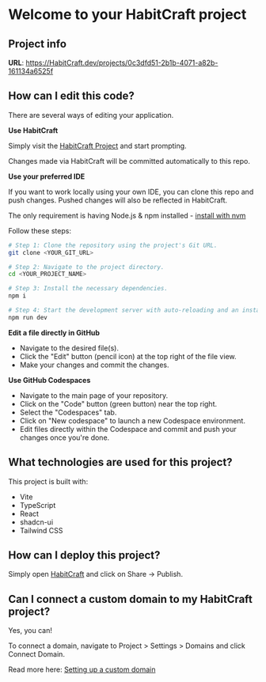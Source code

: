 # Welcome to your HabitCraft project

## Project info

**URL**: https://HabitCraft.dev/projects/0c3dfd51-2b1b-4071-a82b-161134a6525f

## How can I edit this code?

There are several ways of editing your application.

**Use HabitCraft**

Simply visit the [HabitCraft Project](https://HabitCraft.dev/projects/0c3dfd51-2b1b-4071-a82b-161134a6525f) and start prompting.

Changes made via HabitCraft will be committed automatically to this repo.

**Use your preferred IDE**

If you want to work locally using your own IDE, you can clone this repo and push changes. Pushed changes will also be reflected in HabitCraft.

The only requirement is having Node.js & npm installed - [install with nvm](https://github.com/nvm-sh/nvm#installing-and-updating)

Follow these steps:

```sh
# Step 1: Clone the repository using the project's Git URL.
git clone <YOUR_GIT_URL>

# Step 2: Navigate to the project directory.
cd <YOUR_PROJECT_NAME>

# Step 3: Install the necessary dependencies.
npm i

# Step 4: Start the development server with auto-reloading and an instant preview.
npm run dev
```

**Edit a file directly in GitHub**

- Navigate to the desired file(s).
- Click the "Edit" button (pencil icon) at the top right of the file view.
- Make your changes and commit the changes.

**Use GitHub Codespaces**

- Navigate to the main page of your repository.
- Click on the "Code" button (green button) near the top right.
- Select the "Codespaces" tab.
- Click on "New codespace" to launch a new Codespace environment.
- Edit files directly within the Codespace and commit and push your changes once you're done.

## What technologies are used for this project?

This project is built with:

- Vite
- TypeScript
- React
- shadcn-ui
- Tailwind CSS

## How can I deploy this project?

Simply open [HabitCraft](https://HabitCraft.dev/projects/0c3dfd51-2b1b-4071-a82b-161134a6525f) and click on Share -> Publish.

## Can I connect a custom domain to my HabitCraft project?

Yes, you can!

To connect a domain, navigate to Project > Settings > Domains and click Connect Domain.

Read more here: [Setting up a custom domain](https://docs.HabitCraft.dev/features/custom-domain#custom-domain)
